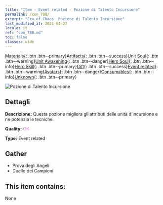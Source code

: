 ```yaml
---
title: "Item - Event related - Pozione di Talento Incursione"
permalink: /con_788/
excerpt: "Era of Chaos  Pozione di Talento Incursione"
last_modified_at: 2021-04-27
locale: it
ref: "con_788.md"
toc: false
classes: wide
---
```

 [Materials](/ItemsIT/){: .btn .btn--primary}[Artifacts](/ItemsIT/Artifacts/){: .btn .btn--success}[Unit Soul](/ItemsIT/UnitSoul/){: .btn .btn--warning}[Unit Awakening](/ItemsIT/UnitAwakening/){: .btn .btn--danger}[Hero Soul](/ItemsIT/HeroSoul/){: .btn .btn--info}[Hero Skill](/ItemsIT/HeroSkill/){: .btn .btn--primary}[Gift](/ItemsIT/Gift/){: .btn .btn--success}[Event related](/ItemsIT/Events/){: .btn .btn--warning}[Avatars](/ItemsIT/Avatars/){: .btn .btn--danger}[Consumables](/ItemsIT/Consumables/){: .btn .btn--info}[Unknown](/ItemsIT/Unknown/){: .btn .btn--primary}

 ![Pozione di Talento Incursione](/images/t/i_3046.png)

## Dettagli
 **Descrizione:** Questa pozione migliora gli attributi delle unità d'incursione e ne potenzia le tecniche.

 **Quality:** <span style="color: #DA70D6">OK</span>

 **Type:** Event related

## Gather

*    Prova degli Angeli 
*    Duello dei Campioni 

## This item contains:

  None

